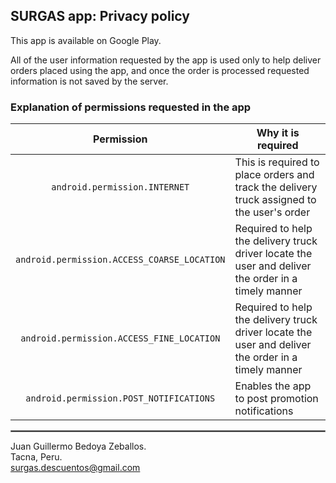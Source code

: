## SURGAS app: Privacy policy

This app is available on Google Play.

All of the user information requested by the app is used only to help deliver orders placed using the app, and once the order is processed requested information is not saved by the server.

### Explanation of permissions requested in the app

| Permission | Why it is required |
| :---: | --- |
| `android.permission.INTERNET` | This is required to place orders and track the delivery truck assigned to the user's order |
| `android.permission.ACCESS_COARSE_LOCATION` | Required to help the delivery truck driver locate the user and deliver the order in a timely manner |
| `android.permission.ACCESS_FINE_LOCATION`   | Required to help the delivery truck driver locate the user and deliver the order in a timely manner |
| `android.permission.POST_NOTIFICATIONS` | Enables the app to post promotion notifications |

 <hr style="border:1px solid gray">

Juan Guillermo Bedoya Zeballos.  
Tacna, Peru.  
surgas.descuentos@gmail.com
